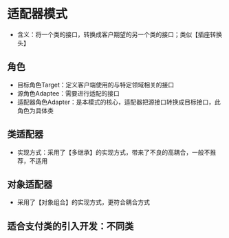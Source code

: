 # 适配器模式
- 含义：将一个类的接口，转换成客户期望的另一个类的接口；类似【插座转换头】

## 角色
- 目标角色Target：定义客户端使用的与特定领域相关的接口
- 源角色Adaptee：需要进行适配的接口
- 适配器角色Adapter：是本模式的核心，适配器把源接口转换成目标接口，此角色为具体类


## 类适配器
- 实现方式：采用了【多继承】的实现方式，带来了不良的高耦合，一般不推荐，不适用

## 对象适配器
- 采用了【对象组合】的实现方式，更符合耦合方式


## 适合支付类的引入开发：不同类

